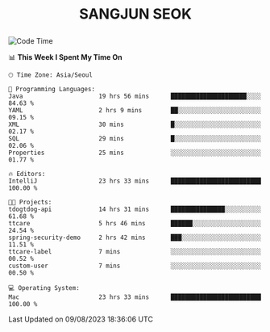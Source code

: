 <h1>
 <p align="center">
   SANGJUN SEOK
 </p>
</h1>

<!--START_SECTION:waka-->
![Code Time](http://img.shields.io/badge/Code%20Time-2%2C758%20hrs%2044%20mins-blue)

📊 **This Week I Spent My Time On** 

```text
🕑︎ Time Zone: Asia/Seoul

💬 Programming Languages: 
Java                     19 hrs 56 mins      █████████████████████░░░░   84.63 % 
YAML                     2 hrs 9 mins        ██░░░░░░░░░░░░░░░░░░░░░░░   09.15 % 
XML                      30 mins             █░░░░░░░░░░░░░░░░░░░░░░░░   02.17 % 
SQL                      29 mins             █░░░░░░░░░░░░░░░░░░░░░░░░   02.06 % 
Properties               25 mins             ░░░░░░░░░░░░░░░░░░░░░░░░░   01.77 % 

🔥 Editors: 
IntelliJ                 23 hrs 33 mins      █████████████████████████   100.00 % 

🐱‍💻 Projects: 
tdogtdog-api             14 hrs 31 mins      ███████████████░░░░░░░░░░   61.68 % 
ttcare                   5 hrs 46 mins       ██████░░░░░░░░░░░░░░░░░░░   24.54 % 
spring-security-demo     2 hrs 42 mins       ███░░░░░░░░░░░░░░░░░░░░░░   11.51 % 
ttcare-label             7 mins              ░░░░░░░░░░░░░░░░░░░░░░░░░   00.52 % 
custom-user              7 mins              ░░░░░░░░░░░░░░░░░░░░░░░░░   00.50 % 

💻 Operating System: 
Mac                      23 hrs 33 mins      █████████████████████████   100.00 % 
```


 Last Updated on 09/08/2023 18:36:06 UTC
<!--END_SECTION:waka-->
